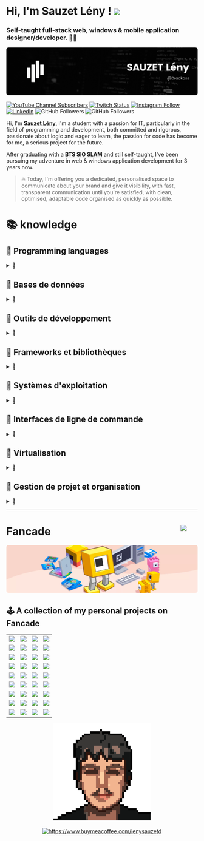 # Hi, I'm Sauzet Lény ! <img width="30" src="https://raw.githubusercontent.com/MartinHeinz/MartinHeinz/master/wave.gif">
### Self-taught full-stack web, windows & mobile application designer/developer. 🧑‍💻

<picture>
  <source media="(prefers-color-scheme: dark)" srcset="https://github.com/Drackass/Drackass/blob/main/banner-dark.png">
  <source media="(prefers-color-scheme: light)" srcset="https://github.com/Drackass/Drackass/blob/main/banner-light.png">
  <img alt="Shows an illustrated sun in light mode and a moon with stars in dark mode." src="https://github.com/Drackass/Drackass/blob/main/banner-dark.png">
</picture>

[![YouTube Channel Subscribers](https://img.shields.io/youtube/channel/subscribers/UCQAR8f6Gq2xdSDdhVAXfWlg?style=social)](https://youtube.com/drackass594?sub_confirmation=1)
[![Twitch Status](https://img.shields.io/twitch/status/drackass?style=social)](https://twitch.com/drackass)
[![Instagram Follow](https://img.shields.io/badge/Instagram-Follow-blueviolet?logo=instagram&style=social)](https://www.instagram.com/lenysauzet/)
[![LinkedIn](https://img.shields.io/badge/LinkedIn-Connect-blue?style=social&logo=linkedin)](https://www.linkedin.com/in/lény-sauzet-931172264/)
![GitHub Followers](https://img.shields.io/github/followers/drackass?style=social)
![GitHub Followers](https://img.shields.io/github/stars/drackass?style=social)

Hi, I'm [**Sauzet Lény**](http://ent.btssio.net/leny.sauzet/), I'm a student with a passion for IT, particularly in the field of programming and development, both committed and rigorous, passionate about logic and eager to learn, the passion for code has become for me, a serious project for the future.

After graduating with a [**BTS SIO SLAM**](https://www.onisep.fr/ressources/univers-formation/Formations/Post-bac/bts-services-informatiques-aux-organisations-option-b-solutions-logicielles-et-applications-metiers) and still self-taught, I've been pursuing my adventure in web & windows application development for 3 years now.

> 🔥 Today, I'm offering you a dedicated, personalised space to communicate about your brand and give it visibility, with fast, transparent communication until you're satisfied, with clean, optimised, adaptable code organised as quickly as possible.

# 📚 knowledge
## 📕 Programming languages
<details>
<summary>🔎</summary>
<br/>
  
[![C#](https://img.shields.io/badge/C%23-239120?style=for-the-badge&logo=c-sharp&logoColor=white&labelColor=101010)]()

[![C++](https://img.shields.io/badge/C%2B%2B-00599C?style=for-the-badge&logo=c%2B%2B&logoColor=white&labelColor=101010)]()

[![Visual Basic](https://img.shields.io/badge/Visual%20Basic-6C82B5?style=for-the-badge&logo=.net&logoColor=white&labelColor=101010)]()

[![AJAX](https://img.shields.io/badge/AJAX-007396?style=for-the-badge&logo=ajax&logoColor=white)]()

[![jQuery](https://img.shields.io/badge/jQuery-0769AD?style=for-the-badge&logo=jquery&logoColor=white&labelColor=101010)]()

[![HTML](https://img.shields.io/badge/HTML-E34F26?style=for-the-badge&logo=html5&logoColor=white&labelColor=101010)]()

[![CSS](https://img.shields.io/badge/CSS-1572B6?style=for-the-badge&logo=css3&logoColor=white&labelColor=101010)]()

[![PHP](https://img.shields.io/badge/PHP-777BB4?style=for-the-badge&logo=php&logoColor=white&labelColor=101010)]()

[![JavaScript](https://img.shields.io/badge/JavaScript-F7DF1E?style=for-the-badge&logo=javascript&logoColor=white&labelColor=101010)]()

[![Python](https://img.shields.io/badge/Python-3776AB?style=for-the-badge&logo=python&logoColor=white&labelColor=101010)]()

[![Arduino](https://img.shields.io/badge/Arduino-00979D?style=for-the-badge&logo=arduino&logoColor=white&labelColor=101010)]()

</details>

## 📗 Bases de données
<details>
<summary>🔎</summary>
<br/>

[![MySQL](https://img.shields.io/badge/MySQL-4479A1?style=for-the-badge&logo=mysql&logoColor=white&labelColor=101010)]()

[![MariaDB](https://img.shields.io/badge/MariaDB-003545?style=for-the-badge&logo=mariadb&logoColor=white&labelColor=101010)]()

[![SQLite](https://img.shields.io/badge/SQLite-003B57?style=for-the-badge&logo=sqlite&logoColor=white&labelColor=101010)]()

[![SQL Server](https://img.shields.io/badge/SQL%20Server-CC2927?style=for-the-badge&logo=microsoft%20sql%20server&logoColor=white&labelColor=101010)]()

</details>


## 📘 Outils de développement
<details>
<summary>🔎</summary>
<br/>

[![.NET Framework](https://img.shields.io/badge/.NET%20Framework-512BD4?style=for-the-badge&logo=.net&logoColor=white&labelColor=101010)]()

[![Visual Studio](https://img.shields.io/badge/Visual%20Studio-5C2D91?style=for-the-badge&logo=visual%20studio&logoColor=white&labelColor=101010)]()

[![VS Code](https://img.shields.io/badge/VS%20Code-007ACC?style=for-the-badge&logo=visual%20studio%20code&logoColor=white&labelColor=101010)]()

[![NetBeans](https://img.shields.io/badge/NetBeans-1B6AC6?style=for-the-badge&logo=apache%20netbeans%20ide&logoColor=white&labelColor=101010)]()

[![PhpMyAdmin](https://img.shields.io/badge/PhpMyAdmin-8892BF?style=for-the-badge&logo=phpmyadmin&logoColor=white&labelColor=101010)]()

[![HeidiSQL](https://img.shields.io/badge/HeidiSQL-4479A1?style=for-the-badge&labelColor=101010)]()

[![Wamp](https://img.shields.io/badge/Wamp-A9181E?style=for-the-badge&labelColor=101010)]()

[![UwAmp](https://img.shields.io/badge/UwAmp-2C9ACD?style=for-the-badge&logo=apache&logoColor=white&labelColor=101010)]()

[![Git](https://img.shields.io/badge/Git-F05032?style=for-the-badge&logo=git&logoColor=white&labelColor=101010)]()

[![GitHub](https://img.shields.io/badge/GitHub-181717?style=for-the-badge&logo=github&logoColor=white&labelColor=101010)]()

</details>

## 📙 Frameworks et bibliothèques
<details>
<summary>🔎</summary>
<br/>
  
[![Bootstrap](https://img.shields.io/badge/Bootstrap-7952B3?style=for-the-badge&logo=bootstrap&logoColor=white&labelColor=101010)]()

[![Tailwind CSS](https://img.shields.io/badge/Tailwind%20CSS-38B2AC?style=for-the-badge&logo=tailwind%20css&logoColor=white&labelColor=101010)]()

</details>

## 📓 Systèmes d'exploitation
<details>
<summary>🔎</summary>
<br/>
  
[![Linux](https://img.shields.io/badge/Linux-000000?style=for-the-badge&logo=linux&logoColor=white&labelColor=101010)]()

[![Windows](https://img.shields.io/badge/Windows-0078D6?style=for-the-badge&logo=windows&logoColor=white&labelColor=101010)]()

</details>

## 📒 Interfaces de ligne de commande
<details>
<summary>🔎</summary>
<br/>
  
[![Bash](https://img.shields.io/badge/Bash-4EAA25?style=for-the-badge&logo=gnu%20bash&logoColor=white&labelColor=101010)]()

[![PowerShell](https://img.shields.io/badge/PowerShell-5391FE?style=for-the-badge&logo=powershell&logoColor=white&labelColor=101010)]()

</details>

## 📔 Virtualisation
<details>
<summary>🔎</summary>
<br/>
  
[![VM VirtualBox](https://img.shields.io/badge/VM%20VirtualBox-183A61?style=for-the-badge&logo=virtualbox&logoColor=white&labelColor=101010)]()

[![Docker](https://img.shields.io/badge/Docker-2496ED?style=for-the-badge&logo=docker&logoColor=white&labelColor=101010)]()

</details>

## 📃 Gestion de projet et organisation
<details>
<summary>🔎</summary>
<br/>
  
[![Notion](https://img.shields.io/badge/Notion-000000?style=for-the-badge&logo=notion&logoColor=white&labelColor=101010)]()

[![Trello](https://img.shields.io/badge/Trello-0079BF?style=for-the-badge&logo=trello&logoColor=white&labelColor=101010)]()

[![Obsidian](https://img.shields.io/badge/Obsidian-16161D?style=for-the-badge&logo=obsidian&logoColor=white&labelColor=101010)]()

[![Git](https://img.shields.io/badge/Git-F05032?style=for-the-badge&logo=git&logoColor=white&labelColor=101010)]()

[![GitHub](https://img.shields.io/badge/GitHub-181717?style=for-the-badge&logo=github&logoColor=white&labelColor=101010)]()

</details>

---

# Fancade <img align="right" src="https://www.fancade.com/press/fancade-mascot.png" width="45px" />

<img alt="Shows an illustrated sun in light mode and a moon with stars in dark mode." src="https://github.com/Drackass/Drackass/blob/main/banner-fancade.png">

## 🕹️ A collection of my personal projects on Fancade

<table style="width:100%">
<tr>
<td>
<a href="https://play.fancade.com/64804F37FCD99A0D">
<img src="https://www.fancade.com/images/64804F37FCD99A0D.jpg">
</a>
</td>
<td>
<a href="https://play.fancade.com/6460AD3DC0E94F7D">
<img src="https://www.fancade.com/images/6460AD3DC0E94F7D.jpg">
</a>
</td>
<td>
<a href="https://play.fancade.com/63F79C3910E0E75B">
<img src="https://www.fancade.com/images/63F79C3910E0E75B.jpg">
</a>
</td>
<td>
<a href="https://play.fancade.com/63A5F1C06902974F">
<img src="https://www.fancade.com/images/63A5F1C06902974F.jpg">
</a>
</td>
</tr>

<tr>
<td>
<a href="https://play.fancade.com/635684E6B16CC9B5">
<img src="https://www.fancade.com/images/635684E6B16CC9B5.jpg">
</a>
</td>
<td>
<a href="https://play.fancade.com/633980F3D474E8D4">
<img src="https://www.fancade.com/images/633980F3D474E8D4.jpg">
</a>
</td>
<td>
<a href="https://play.fancade.com/6302A35860C1225B">
<img src="https://www.fancade.com/images/6302A35860C1225B.jpg">
</a>
</td>
<td>
<a href="https://play.fancade.com/62FA3EAB3F74DED1">
<img src="https://www.fancade.com/images/62FA3EAB3F74DED1.jpg">
</a>
</td>
</tr>

<tr>
<td>
<a href="https://play.fancade.com/62F94B81E4C9B1CC">
<img src="https://www.fancade.com/images/62F94B81E4C9B1CC.jpg">
</a>
</td>
<td>
<a href="https://play.fancade.com/62F28E56FC46F03E">
<img src="https://www.fancade.com/images/62F28E56FC46F03E.jpg">
</a>
</td>
<td>
<a href="https://play.fancade.com/62E505FE215783C5">
<img src="https://www.fancade.com/images/62E505FE215783C5.jpg">
</a>
</td>
<td>
<a href="https://play.fancade.com/62D49AA505A17347">
<img src="https://www.fancade.com/images/62D49AA505A17347.jpg">
</a>
</td>
</tr>

<tr>
<td>
<a href="https://play.fancade.com/62CAEE85CDD98FBA">
<img src="https://www.fancade.com/images/62CAEE85CDD98FBA.jpg">
</a>
</td>
<td>
<a href="https://play.fancade.com/62C591C18D4D6372">
<img src="https://www.fancade.com/images/62C591C18D4D6372.jpg">
</a>
</td>
<td>
<a href="https://play.fancade.com/6287746E389A3201">
<img src="https://www.fancade.com/images/6287746E389A3201.jpg">
</a>
</td>
<td>
<a href="https://play.fancade.com/628A370DD74AA768">
<img src="https://www.fancade.com/images/628A370DD74AA768.jpg">
</a>
</td>
</tr>

<tr>
<td>
<a href="https://play.fancade.com/61EC14298B64A5E8">
<img src="https://www.fancade.com/images/61EC14298B64A5E8.jpg">
</a>
</td>
<td>
<a href="https://play.fancade.com/62841BD8B4AD7465">
<img src="https://www.fancade.com/images/62841BD8B4AD7465.jpg">
</a>
</td>
<td>
<a href="https://play.fancade.com/626433ED4DFFFCC4">
<img src="https://www.fancade.com/images/626433ED4DFFFCC4.jpg">
</a>
</td>
<td>
<a href="https://play.fancade.com/61A374C41892AF00">
<img src="https://www.fancade.com/images/61A374C41892AF00.jpg">
</a>
</td>
</tr>

<tr>
<td>
<a href="https://play.fancade.com/621FD862B546FFDF">
<img src="https://www.fancade.com/images/621FD862B546FFDF.jpg">
</a>
</td>
<td>
<a href="https://play.fancade.com/61FBFD7405CE9282">
<img src="https://www.fancade.com/images/61FBFD7405CE9282.jpg">
</a>
</td>
<td>
<a href="https://play.fancade.com/610963CFCD5473C6">
<img src="https://www.fancade.com/images/610963CFCD5473C6.jpg">
</a>
</td>
<td>
<a href="https://play.fancade.com/61E49A1BAAB31A3F">
<img src="https://www.fancade.com/images/61E49A1BAAB31A3F.jpg">
</a>
</td>
</tr>

<tr>
<td>
<a href="https://play.fancade.com/61C9E5817D166AE5">
<img src="https://www.fancade.com/images/61C9E5817D166AE5.jpg">
</a>
</td>
<td>
<a href="https://play.fancade.com/61ED3B357DA0659C">
<img src="https://www.fancade.com/images/61ED3B357DA0659C.jpg">
</a>
</td>
<td>
<a href="https://play.fancade.com/61EDA1EC375FF05A">
<img src="https://www.fancade.com/images/61EDA1EC375FF05A.jpg">
</a>
</td>
<td>
<a href="https://play.fancade.com/610D26FB7E67D253">
<img src="https://www.fancade.com/images/610D26FB7E67D253.jpg">
</a>
</td>
</tr>

<tr>
<td>
<a href="https://play.fancade.com/61BF7845F5727F3E">
<img src="https://www.fancade.com/images/61BF7845F5727F3E.jpg">
</a>
</td>
<td>
<a href="https://play.fancade.com/611103E16D6848B4">
<img src="https://www.fancade.com/images/611103E16D6848B4.jpg">
</a>
</td>
<td>
<a href="https://play.fancade.com/61E526530DA3D580">
<img src="https://www.fancade.com/images/61E526530DA3D580.jpg">
</a>
</td>
<td>
<a href="https://play.fancade.com/610CE3EF160BD249">
<img src="https://www.fancade.com/images/610CE3EF160BD249.jpg">
</a>
</td>
</tr>

<tr>
<td>
<a href="https://play.fancade.com/60FC3E3C0F1D16A6">
<img src="https://www.fancade.com/images/60FC3E3C0F1D16A6.jpg">
</a>
</td>
<td>
<a href="https://play.fancade.com/61EC7B608CAEEAF0">
<img src="https://www.fancade.com/images/61EC7B608CAEEAF0.jpg">
</a>
</td>
<td>
<a href="https://play.fancade.com/60CC5815FCB74D24">
<img src="https://www.fancade.com/images/60CC5815FCB74D24.jpg">
</a>
</td>
<td>
<a href="https://play.fancade.com/61BA1834354C1827">
<img src="https://www.fancade.com/images/61BA1834354C1827.jpg">
</a>
</td>
</tr>
</table>

<div align="center">
  <img alt="Shows an illustrated sun in light mode and a moon with stars in dark mode." src="https://github.com/Drackass/Drackass/blob/main/me.png">  
  </br>
  </br>
  <a href="https://www.buymeacoffee.com/https://www.buymeacoffee.com/lenysauzetd"> 
    <img src="https://cdn.buymeacoffee.com/buttons/v2/default-yellow.png" width="250" alt="https://www.buymeacoffee.com/lenysauzetd" />
  </a>
</div>
